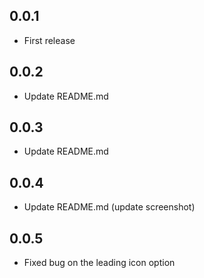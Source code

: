 ## 0.0.1

* First release

## 0.0.2

* Update README.md

## 0.0.3

* Update README.md

## 0.0.4

* Update README.md (update screenshot)

## 0.0.5

* Fixed bug on the leading icon option